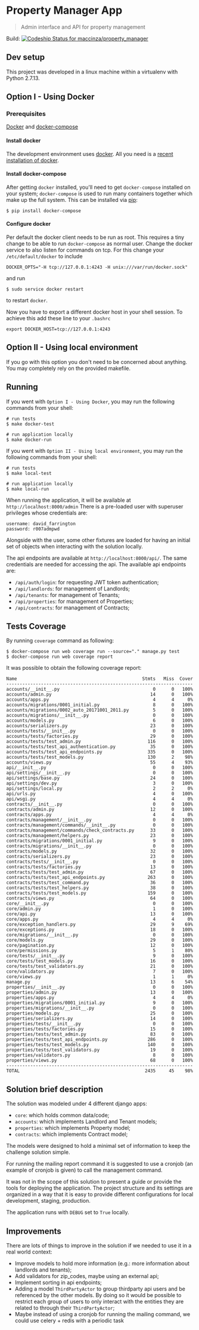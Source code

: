 # Property Manager App
> Admin interface and API for property management

Build: [ ![Codeship Status for maccinza/property_manager](https://app.codeship.com/projects/88af9b80-8145-0135-b235-1235e5a37f40/status?branch=master)](https://app.codeship.com/projects/246904)


## Dev setup

This project was developed in a linux machine within a virtualenv with Python 2.7.13.

## Option I - Using Docker

### Prerequisites

[Docker](https://www.docker.com/) and [docker-compose](https://docs.docker.com/compose/)

#### Install docker

The development environment uses [docker](https://docs.docker.com/userguide/).
All you need is a [recent installation of docker](https://docs.docker.com/installation/#installation).

#### Install docker-compose

After getting ``docker`` installed, you'll need to get ``docker-compose`` installed
on your system; ``docker-compose`` is used to run many containers together which make
up the full system. This can be installed via [pip](https://pypi.python.org/pypi/pip):

```
$ pip install docker-compose
```

#### Configure docker

Per default the docker client needs to be run as root. This requires a tiny change to be able to
run `docker-compose` as normal user. Change the docker service to also listen for commands on tcp. For this change your `/etc/default/docker`
to include

```
DOCKER_OPTS="-H tcp://127.0.0.1:4243 -H unix:///var/run/docker.sock"
```

and run

```
$ sudo service docker restart
```

to restart ``docker``.

Now you have to export a different docker host in your shell session. To achieve this
add these line to your ``.bashrc``
```
export DOCKER_HOST=tcp://127.0.0.1:4243
```

## Option II - Using local environment

If you go with this option you don't need to be concerned about anything. You may completely rely on the provided makefile.


## Running

If you went with `Option I - Using Docker`, you may run the following commands from your shell:

```
# run tests
$ make docker-test
```

```
# run application locally
$ make docker-run
```

If you went with `Option II - Using local environment`, you may run the following commands from your shell:
```
# run tests
$ make local-test
```

```
# run application locally
$ make local-run
```

When running the application, it will be available at `http://localhost:8000/admin`
There is a pre-loaded user with superuser privileges whose credentials are:

```
username: david_farrington
password: r007admpwd
```

Alongside with the user, some other fixtures are loaded for having an initial
set of objects when interacting with the solution locally.

The api endpoints are available at `http://localhost:8000/api/`. The same credentials are needed
for accessing the api.
The available api endpoints are:

- `/api/auth/login`: for requesting JWT token authentication;
- `/api/landlords`: for management of Landlords;
- `/api/tenants`: for management of Tenants;
- `/api/properties`: for management of Properties;
- `/api/contracts`: for management of Contracts;

## Tests Coverage

By running `coverage` command as following:

```
$ docker-compose run web coverage run --source="." manage.py test
$ docker-compose run web coverage report
```

It was possible to obtain the following coverage report:

```
Name                                               Stmts   Miss  Cover
----------------------------------------------------------------------
accounts/__init__.py                                   0      0   100%
accounts/admin.py                                     14      0   100%
accounts/apps.py                                       4      4     0%
accounts/migrations/0001_initial.py                    8      0   100%
accounts/migrations/0002_auto_20171001_2011.py         5      0   100%
accounts/migrations/__init__.py                        0      0   100%
accounts/models.py                                     6      0   100%
accounts/serializers.py                               23      0   100%
accounts/tests/__init__.py                             0      0   100%
accounts/tests/factories.py                           29      0   100%
accounts/tests/test_admin.py                         116      0   100%
accounts/tests/test_api_authentication.py             35      0   100%
accounts/tests/test_api_endpoints.py                 335      0   100%
accounts/tests/test_models.py                        130      2    98%
accounts/views.py                                     55      4    93%
api/__init__.py                                        0      0   100%
api/settings/__init__.py                               0      0   100%
api/settings/base.py                                  24      0   100%
api/settings/dev.py                                    3      0   100%
api/settings/local.py                                  2      2     0%
api/urls.py                                            4      0   100%
api/wsgi.py                                            4      4     0%
contracts/__init__.py                                  0      0   100%
contracts/admin.py                                    12      0   100%
contracts/apps.py                                      4      4     0%
contracts/management/__init__.py                       0      0   100%
contracts/management/commands/__init__.py              0      0   100%
contracts/management/commands/check_contracts.py      33      0   100%
contracts/management/helpers.py                       23      0   100%
contracts/migrations/0001_initial.py                   9      0   100%
contracts/migrations/__init__.py                       0      0   100%
contracts/models.py                                   32      0   100%
contracts/serializers.py                              23      0   100%
contracts/tests/__init__.py                            0      0   100%
contracts/tests/factories.py                          13      0   100%
contracts/tests/test_admin.py                         67      0   100%
contracts/tests/test_api_endpoints.py                263      0   100%
contracts/tests/test_command.py                       36      0   100%
contracts/tests/test_helpers.py                       38      0   100%
contracts/tests/test_models.py                       159      0   100%
contracts/views.py                                    64      0   100%
core/__init__.py                                       0      0   100%
core/admin.py                                          1      0   100%
core/api.py                                           13      0   100%
core/apps.py                                           4      4     0%
core/exception_handlers.py                            29      9    69%
core/exceptions.py                                    18      0   100%
core/migrations/__init__.py                            0      0   100%
core/models.py                                        29      0   100%
core/pagination.py                                    12      0   100%
core/permissions.py                                    5      1    80%
core/tests/__init__.py                                 9      0   100%
core/tests/test_models.py                             16      0   100%
core/tests/test_validators.py                         21      0   100%
core/validators.py                                     7      0   100%
core/views.py                                          1      1     0%
manage.py                                             13      6    54%
properties/__init__.py                                 0      0   100%
properties/admin.py                                   13      0   100%
properties/apps.py                                     4      4     0%
properties/migrations/0001_initial.py                  9      0   100%
properties/migrations/__init__.py                      0      0   100%
properties/models.py                                  25      0   100%
properties/serializers.py                             14      0   100%
properties/tests/__init__.py                           0      0   100%
properties/tests/factories.py                         15      0   100%
properties/tests/test_admin.py                        83      0   100%
properties/tests/test_api_endpoints.py               286      0   100%
properties/tests/test_models.py                      140      0   100%
properties/tests/test_validators.py                   19      0   100%
properties/validators.py                               8      0   100%
properties/views.py                                   68      0   100%
----------------------------------------------------------------------
TOTAL                                               2435     45    98%
```

## Solution brief description

The solution was modeled under 4 different django apps:

- `core`: which holds common data/code;
- `accounts`: which implements Landlord and Tenant models;
- `properties`: which implements Property model;
- `contracts`: which implements Contract model;

The models were designed to hold a minimal set of information to keep the challenge solution simple.

For running the mailing report command it is suggested to use a cronjob (an example of cronjob is given)
to call the management command.

It was not in the scope of this solution to present a guide or provide the tools for deploying the application.
The project structure and its settings are organized in a way that it is easy to provide different configurations for
local development, staging, production.

The application runs with `DEBUG` set to `True` locally.


## Improvements

There are lots of things to improve in the solution if we needed to use it in a real world context:

- Improve models to hold more information (e.g.: more information about landlords and tenants);
- Add validators for zip_codes, maybe using an external api;
- Implement sorting in api endpoints;
- Adding a model `ThirdPartyActor` to group thirdparty api users and be referenced by the other models.
 By doing so it would be possible to restrict each group of users to only interact with the entities they are
 related to through their `ThirdPartyActor`;
- Maybe instead of using a cronjob for running the mailing command, we could use celery + redis with a periodic task

